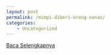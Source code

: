 ```yaml
---
layout: post
permalink: /mimpi-diberi-orang-nanas/
categories:
    - Uncategorized
---
```


[Baca Selengkapnya](/09)